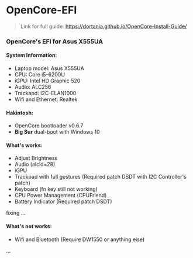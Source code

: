 # OpenCore-EFI
> Link for full guide: https://dortania.github.io/OpenCore-Install-Guide/
### OpenCore's EFI for Asus X555UA
#### System Information:
+ Laptop model: Asus X555UA
+ CPU: Core i5-6200U
+ iGPU: Intel HD Graphic 520
+ Audio: ALC256
+ Trackapd: I2C-ELAN1000
+ Wifi and Ethernet: Realtek
#### Hakintosh:
+ OpenCore bootloader v0.6.7
+ <strong>Big Sur</strong> dual-boot with Windows 10
#### What's works:
+ Adjust Brightness
+ Audio (alcid=28)
+ iGPU
+ Trackpad with full gestures (Required patch DSDT with I2C Controller's patch)
+ Keyboard (fn key still not working)
+ CPU Power Management (CPUFriend)
+ Battery Indicator (Required patch DSDT)

fixing ...
#### What's not works:
+ Wifi and Bluetooth (Require DW1550 or anything else)

...
